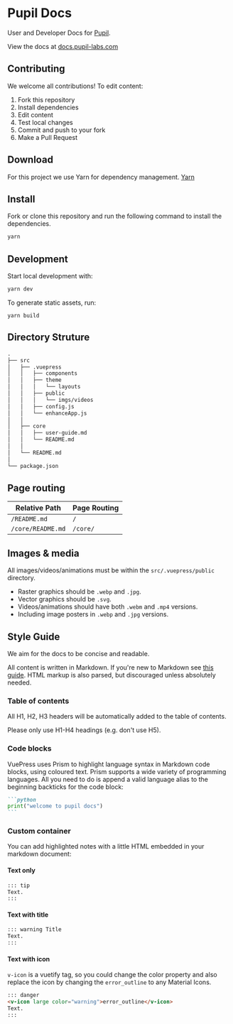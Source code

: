 # Pupil Docs
User and Developer Docs for [Pupil](https://github.com/pupil-labs/pupil).

View the docs at [docs.pupil-labs.com](https://docs.pupil-labs.com)

## Contributing
We welcome all contributions! To edit content:

1. Fork this repository
1. Install dependencies
1. Edit content
1. Test local changes
1. Commit and push to your fork
1. Make a Pull Request

## Download
For this project we use Yarn for dependency management.
[Yarn](https://yarnpkg.com/en/docs/install)

## Install
Fork or clone this repository and run the following command to install the dependencies.

```bash
yarn
```

## Development

Start local development with:
```bash
yarn dev
```

To generate static assets, run:
```basg
yarn build
```

## Directory Struture

```markdown
.
├── src
│   ├── .vuepress
│   │   ├── components
│   │   ├── theme
│   │   │   └── layouts
│   │   ├── public
│   │   │   └── imgs/videos
│   │   ├── config.js
│   │   └── enhanceApp.js
│   │
│   ├── core
│   │   ├── user-guide.md
│   │   └── README.md
│   │
│   └── README.md
│
└── package.json
```

## Page routing

| Relative Path | Page Routing |
|---|---|
| `/README.md` | `/` |
| `/core/README.md` | `/core/` |

## Images & media
All images/videos/animations must be within the `src/.vuepress/public` directory.

- Raster graphics should be `.webp` and `.jpg`.
- Vector graphics should be `.svg`.
- Videos/animations should have both `.webm` and `.mp4` versions.
- Including image posters in `.webp` and `.jpg` versions.

## Style Guide
We aim for the docs to be concise and readable.

All content is written in Markdown. If you're new to Markdown see [this guide](https://guides.github.com/features/mastering-markdown/ "Github - Mastering Markdown"). HTML markup is also parsed, but discouraged unless absolutely needed.

### Table of contents
All H1, H2, H3 headers will be automatically added to the table of contents.

Please only use H1-H4 headings (e.g. don't use H5).

### Code blocks
VuePress uses Prism to highlight language syntax in Markdown code blocks, using coloured text.
Prism supports a wide variety of programming languages.
All you need to do is append a valid language alias to the beginning backticks for the code block:

````markdown
```python
print("welcome to pupil docs")
```
````

### Custom container
You can add highlighted notes with a little HTML embedded in your markdown document:

#### Text only
```markdown
::: tip
Text.
:::
```

#### Text with title
```markdown
::: warning Title
Text.
:::
```

#### Text with icon
`v-icon` is a vuetify tag, so you could change the color property and also replace the icon by changing the `error_outline` to any Material Icons.
```markdown
::: danger
<v-icon large color="warning">error_outline</v-icon>
Text.
:::
```